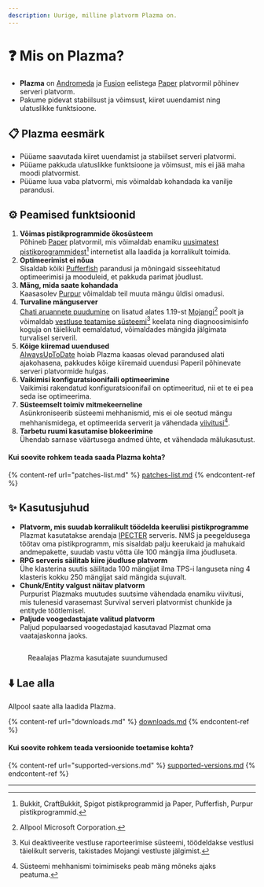 ```yaml
---
description: Uurige, milline platvorm Plazma on.
---
```


# ❓ Mis on Plazma?

- **Plazma** on [Andromeda](https://github.com/EarendelArchived/Andromeda) ja [Fusion](https://github.com/RuinedTechnologyUnify/Fusion) eelistega [Paper](https://github.com/PaperMC/Paper) platvormil põhinev serveri platvorm.
- Pakume pidevat stabiilsust ja võimsust, kiiret uuendamist ning ulatuslikke funktsioone.

## 📋 Plazma eesmärk <a href="#id-1" id="id-1"></a>

- Püüame saavutada kiiret uuendamist ja stabiilset serveri platvormi.
- Püüame pakkuda ulatuslikke funktsioone ja võimsust, mis ei jää maha moodi platvormist.
- Püüame luua vaba platvormi, mis võimaldab kohandada ka vanilje parandusi.

## ⚙️ Peamised funktsioonid <a href="#id-2" id="id-2"></a>

1. **Võimas pistikprogrammide ökosüsteem**\
   Põhineb [Paper](https://github.com/PaperMC/Paper) platvormil, mis võimaldab enamiku [uusimatest pistikprogrammidest](#user-content-fn-1)[^1] internetist alla laadida ja korralikult toimida.
2. **Optimeerimist ei nõua**\
   Sisaldab kõiki [Pufferfish](https://github.com/pufferfish-gg/Pufferfish) parandusi ja mõningaid sisseehitatud optimeerimisi ja mooduleid, et pakkuda parimat jõudlust.
3. **Mäng, mida saate kohandada**\
   Kaasasolev [Purpur](https://github.com/PurpurMC/Purpur) võimaldab teil muuta mängu üldisi omadusi.
4. **Turvaline mänguserver**\
   [Chati aruannete puudumine](https://github.com/Aizistral-Studios/No-Chat-Reports) on lisatud alates 1.19-st [Mojangi](#user-content-fn-2)[^2] poolt ja võimaldab [vestluse teatamise süsteemi](#user-content-fn-3)[^3] keelata ning diagnoosimisinfo koguja on täielikult eemaldatud, võimaldades mängida jälgimata turvalisel serveril.
5. **Kõige kiiremad uuendused**\
   [AlwaysUpToDate](https://github.com/PlazmaMC/AlwaysUpToDate) hoiab Plazma kaasas olevad parandused alati ajakohasena, pakkudes kõige kiiremaid uuendusi Paperil põhinevate serveri platvormide hulgas.
6. **Vaikimisi konfiguratsioonifaili optimeerimine**\
   Vaikimisi rakendatud konfiguratsioonifail on optimeeritud, nii et te ei pea seda ise optimeerima.
7. **Süsteemselt toimiv mitmekeerneline**\
   Asünkroniseerib süsteemi mehhanismid, mis ei ole seotud mängu mehhanismidega, et optimeerida serverit ja vähendada [viivitusi](#user-content-fn-4)[^4].
8. **Tarbetu ruumi kasutamise blokeerimine**\
   Ühendab sarnase väärtusega andmed ühte, et vähendada mälukasutust.

#### Kui soovite rohkem teada saada Plazma kohta? <a href="#etc-1" id="etc-1"></a>

{% content-ref url="patches-list.md" %}
[patches-list.md](patches-list.md)
{% endcontent-ref %}

## ✨ Kasutusjuhud <a href="#id-3" id="id-3"></a>

- **Platvorm, mis suudab korralikult töödelda keerulisi pistikprogramme**\
  Plazmat kasutatakse arendaja [IPECTER](https://github.com/IPECTER) serveris. NMS ja peegeldusega töötav oma pistikprogramm, mis sisaldab palju keerukaid ja mahukaid andmepakette, suudab vastu võtta üle 100 mängija ilma jõudluseta.
- **RPG serveris säilitab kiire jõudluse platvorm**\
  Ühe klasterina suutis säilitada 100 mängijat ilma TPS-i languseta ning 4 klasteris kokku 250 mängijat said mängida sujuvalt.
- **Chunk/Entity valgust näitav platvorm**\
  Purpurist Plazmaks muutudes suutsime vähendada enamiku viivitusi, mis tulenesid varasemast Survival serveri platvormist chunkide ja entityde töötlemisel.
- **Paljude voogedastajate valitud platvorm**\
  Paljud populaarsed voogedastajad kasutavad Plazmat oma vaatajaskonna jaoks.

<figure>
   <img src="https://badge.plazmamc.org/internal/bstats" alt="">
   
   <figcaption><p>Reaalajas Plazma kasutajate suundumused</p></figcaption>
</figure>

## ⬇️ Lae alla

Allpool saate alla laadida Plazma.

{% content-ref url="downloads.md" %}
[downloads.md](downloads.md)
{% endcontent-ref %}

#### Kui soovite rohkem teada versioonide toetamise kohta?

{% content-ref url="supported-versions.md" %}
[supported-versions.md](supported-versions.md)
{% endcontent-ref %}

***

[^1]: Bukkit, CraftBukkit, Spigot pistikprogrammid ja Paper, Pufferfish, Purpur pistikprogrammid.

[^2]: Allpool Microsoft Corporation.

[^3]: Kui deaktiveerite vestluse raporteerimise süsteemi, töödeldakse vestlusi täielikult serveris, takistades Mojangi vestluste jälgimist.

[^4]: Süsteemi mehhanismi toimimiseks peab mäng mõneks ajaks peatuma.
